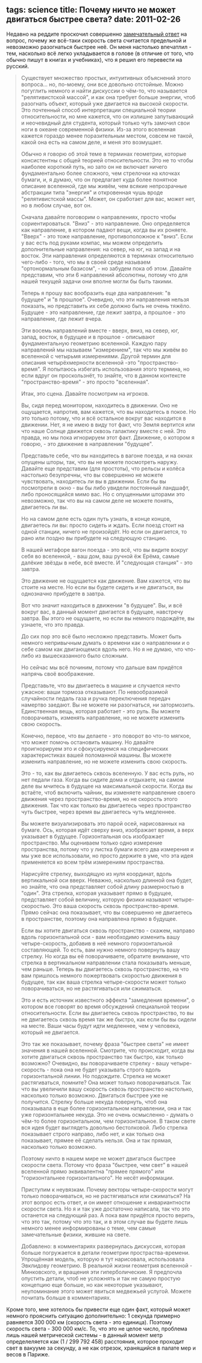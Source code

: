 tags: science
title:  Почему ничто не может двигаться быстрее света?
date: 2011-02-26
----

Недавно на реддите проскочил совершенно [замечательный
ответ](http://www.reddit.com/r/askscience/comments/fjwkh/why_exactly_can_nothing_go_faster_than_the_speed/c1gh4x7)
на вопрос, почему же всë-таки скорость света считается предельной и
невозможно разогнаться быстрее неë. Он меня настолько впечатлил - тем,
насколько всë легко укладывается в голове (в отличие от того, что обычно
пишут в книгах и учебниках), что я решил его перевести на русский.

> Существует множество простых, интуитивных объяснений этого вопроса...
> но, по-моему, они все довольно отстойные. Можно погуглить немного и
> найти дискуссии о чëм-то, что называется "релятивистской массой", и
> как она требует больше энергии, чтоб разогнать объект, который уже
> двигается на высокой скорости. Это почтенный способ интерпретации
> специальной теории относительности, но мне кажется, что он излишне
> запутывающий и неочевидный для студента, который только чуть замочил
> свои ноги в океане современной физики. Из-за этого вселенная кажется
> гораздо менее поразительным местом, совсем не такой, какой она есть на
> самом деле, и меня это возмущает.
>
> Обычно я говорю об этой теме в терминах геометрии, которые
> консистентны с общей теорией относительности. Это не то чтобы наиболее
> короткий путь, но зато он не включает ничего фундаментально более
> сложного, чем стрелочки на клочках бумаги, и, я думаю, что он
> предлагает куда более понятное описание вселенной, где мы живëм, чем
> всякие непрозрачные абстракции типа "энергия" и откровенная чушь вроде
> "релятивистской массы". Может, он сработает для вас, может нет, но в
> любом случае, вот он.
>
> Сначала давайте поговорим о направлениях, просто чтобы
> сориентироваться. "Вниз" - это направление. Оно определяется как
> направление, в котором падают вещи, когда вы их роняете. "Вверх" - это
> тоже направление, противоположное к "вниз". Если у вас есть под руками
> компас, мы можем определить дополнительные направления: на север, на
> юг, на запад и на восток. Эти направления определяются в терминах
> относительно чего-либо - того, что мы в своей среде называем
> "ортонормальным базисом", - но забудем пока об этом. Давайте
> представим, что эти 6 направлений абсолютны, потому что для нашей
> текущей задачи они вполне могли бы быть такими.
>
> Теперь я прошу вас вообразить еще два направления: "в будущее" и "в
> прошлое". Очевидно, что эти направления нельзя показать, но
> представить их себе должно быть не очень тяжёло. Будущее - это
> направление, где лежит завтра, а прошлое - это направление, где лежит
> вчера.
>
> Эти восемь направлений вместе - вверх, вниз, на север, юг, запад,
> восток, в будущее и в прошлое - описывают фундаментальную геометрию
> вселенной. Каждую пару направлений мы называем "измерением", так что
> мы живём во вселенной с четырьмя измерениями. Другой термин для
> описания четырëхмерности вселенной -это "пространство-время". Я
> попытаюсь избегать использования этого термина, но если вдруг он
> проскользнёт, то знайте, что в данном контексте "пространство-время" -
> это просто "вселенная".
>
> Итак, это сцена. Давайте посмотрим на игроков.
>
> Вы, сидя перед монитором, находитесь в движении. Оно не ощущается,
> напротив, вам кажется, что вы находитесь в покое. Но это только
> потому, что и всё остальное вокруг вас находится в движении. Нет, я не
> имею в виду тот факт, что Земля вертится или что наше Солнце движется
> сквозь галактику вместе с ней. Это правда, но мы пока игнорируем этот
> факт. Движение, о котором я говорю, - это движение в направлении
> "будущее".
>
> Представьте себе, что вы находитесь в вагоне поезда, и на окнах
> опущены шторы, так, что вы не можете посмотреть наружу. Давайте еще
> представим (для простоты), что рельсы и колёса настолько безупречны,
> что вы совершенно не можете чувствовать, находитесь ли вы в движении.
> Если бы вы посмотрели в окно - вы бы либо увидели постоянный ландшафт,
> либо проносящийся мимо вас. Но с опущенными шторами это невозможно,
> так что вы на самом деле не можете понять, двигаетесь ли вы.
>
> Но на самом деле есть один путь узнать, в конце концов, двигаетесь ли
> вы: просто сидеть и ждать. Если поезд стоит на одной станции, ничего
> не произойдёт. Но если он двигается, то рано или поздно вы прибудете
> на следующую станцию.
>
> В нашей метафоре вагон поезда - это всё, что вы видите вокруг себя во
> вселенной, - ваш дом, ваш ручной ёж Ерëма, самые далёкие звёзды в
> небе, всё вместе. И "следующая станция" - это завтра.
>
> Это движение не ощущается как движение. Вам кажется, что вы стоите на
> месте. Но если вы будете сидеть и не двигаться, вы однозначно
> прибудете в завтра.
>
> Вот что значит находиться в движении "в будущее". Вы, и всё вокруг
> вас, в данный момент двигается в будущее, навстречу завтра. Вы этого
> не ощущаете, но если вы немного подождёте, вы узнаете, что это правда.
>
> До сих пор это всё было несложно представить. Может быть немного
> непривычным думать о времени как о направлении и о себе самом как
> двигающемся вдоль него. Но я не думаю, что что-либо из вышесказанного
> было сложным.
>
> Но сейчас мы всё починим, потому что дальше вам придётся напрячь своё
> воображение.
>
> Представьте, что вы двигаетесь в машине и случается нечто ужасное:
> ваши тормоза отказывают. По невообразимой случайности педаль газа и
> ручка переключения передач намертво заедают. Вы не можете ни
> разогнаться, ни затормозить. Единственная вещь, которая работает - это
> руль. Вы можете поворачивать, изменять направление, но не можете
> изменить свою скорость.
>
> Конечно, первое, что вы делаете - это поворот во что-то мягкое, что
> может помочь остановить машину. Но давайте проигнорируем это и
> сфокусируемся на специфических характеристиках вашей поломанной
> машины. Вы можете изменить направление, но не можете изменить свою
> скорость.
>
> Это - то, как вы двигаетесь сквозь вселенную. У вас есть руль, но нет
> педали газа. Когда вы сидите дома и отдыхаете, на самом деле вы
> мчитесь в будущее на максимальной скорости. Когда вы встаёте, чтоб
> включить чайник, вы изменяете направление своего движения через
> пространство-время, но не скорость этого движения. Так что как только
> вы двигаетесь через пространство чуть быстрее, через время вы
> двигаетесь чуть медленнее.
>
> Вы можете визуализировать это парой осей, нарисованных на бумаге. Ось,
> которая идёт сверху вниз, изображает время, а верх указывает в
> будущее. Горизонтальная ось изображает пространство. Мы оцениваем
> только одно измерение пространства, потому что у листка бумаги всего
> два измерения и мы уже все использовали, но просто держите в уме, что
> эта идея применяется ко всем трём измерениям пространства.
>
> Нарисуйте стрелку, выходящую из нуля координат, вдоль вертикальной оси
> вверх. Неважно, насколько длинной она будет, но знайте, что она
> представляет собой длину размерностью в "один". Эта стрелка, которая
> указывает прямо в будущее, представляет собой величину, которую физики
> называют четыре-скоростью. Это ваша скорость сквозь
> пространство-время. Прямо сейчас она показывает, что вы совершенно не
> двигаетесь в пространстве, поэтому она направлена прямо в будущее.
>
> Если вы хотите двигаться сквозь пространство - скажем, направо вдоль
> горизонтальной оси - вам необходимо изменить вашу четыре-скорость,
> добавив в неё немного горизонтальной составляющей. То есть, вам нужно
> немного повернуть вашу стрелку. Но когда вы её поворачиваете, обратите
> внимание, что стрелка в вертикальном направлении стала показывать
> меньше, чем раньше. Теперь вы двигаетесь сквозь пространство, на что
> вам пришлось немного пожертвовать скоростью движения в будущее, так
> как ваша стрелка четыре-скорости может только поворачиваться, но не
> растягиваться или сжиматься.
>
> Это и есть источник известного эффекта "замедления времени", о котором
> все говорят во время обсуждений специальной теории относительности.
> Если вы двигаетесь сквозь пространство, то вы не двигаетесь сквозь
> время так же быстро, как если бы вы сидели на месте. Ваши часы будут
> идти медленнее, чем у человека, который не двигается.
>
> Это так же показывает, почему фраза "быстрее света" не имеет значения
> в нашей вселенной. Смотрите, что происходит, когда вы хотите двигаться
> сквозь пространство так быстро, как только возможно? Очевидно, вы
> поворачиваете стрелку - вашу четыре-скорость - пока она не будет
> указывать строго вдоль горизонтальной линии. Но подождите. Стрелка не
> может растягиваться, помните? Она может только поворачиваться. Так что
> вы увеличили вашу скорость сквозь пространство настолько, насколько
> только возможно. Двигаться быстрее уже не получится. Стрелку больше
> некуда повернуть, чтоб она показывала в еще более горизонтальном
> направлении, она и так уже горизонтальнее некуда. Это не очень
> осмысленно - думать о чём-то более горизонтальном, чем горизонтальное.
> В таком свете вся идея будет выглядеть довольно бестолковой. Либо
> стрелка показывает строго направо, либо нет, и как только она
> показывает, прямее её сделать нельзя. Она и так прямая, насколько
> только возможно.
>
> Поэтому ничто в нашем мире не может двигаться быстрее скорости света.
> Потому что фраза "быстрее, чем свет" в нашей вселенной прямо
> эквивалентна "прямее прямого" или "горизонтальнее горизонтального". Не
> несёт информации.
>
> Приступим к неувязкам. Почему векторы четыре-скорости могут только
> поворачиваться, но не растягиваться или сжиматься? На этот вопрос есть
> ответ, и он имеет отношение к инвариантности скорости света. Но я и
> так уже достаточно написала, так что это останется на следующий раз. А
> пока вам придётся просто верить, что это так, потому что это так, и в
> этом случае вы будете лишь немного менее информированы о теме, чем
> самые замечательные физики, жившие на свете.
>
> Добавлено: в комментариях развернулась дискуссия, которая больше
> погружается в детали геометрии простраства-времени. Упрощённая модель,
> которую я тут нарисовала, использовала Эвклидову геометрию. В реальной
> жизни геометрия вселенной - Минковского, и вращения эти
> гиперболические. Я предпочла опустить детали, чтоб не усложнять и так
> не самую простую концепцию еще больше, но как некоторые указывают,
> неупоминание этого может явиться медвежьей услугой. Можете почитать
> больше в комментариях.

Кроме того, мне хотелось бы привести еще один факт, который может
немного прояснить ситуацию дополнительно: 1 секунда примерно равняется
300 000 км (скорость света - это единица). Поэтому скорость света - 300
000 км/с. То, что это не целое число, проблема лишь нашей метрической
системы - в данный момент метр определеляется как (1 / 299 792 458)
расстояния, которое проходит свет в вакууме за секунду, а не как
отрезок, хранящийся в палате мер и весов в Париже.
